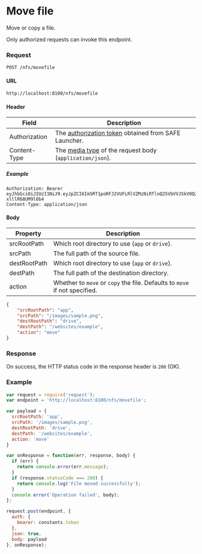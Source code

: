 # Move file

Move or copy a file.

Only authorized requests can invoke this endpoint.

### Request

```
POST /nfs/movefile
```

#### URL

```
http://localhost:8100/nfs/movefile
```

#### Header

| Field | Description |
| --- | --- |
| Authorization | The [authorization token](/auth) obtained from SAFE Launcher. |
| Content-Type | The [media type](https://www.iana.org/assignments/media-types/media-types.xhtml) of the request body (`application/json`). |

##### Example

```
Authorization: Bearer eyJhbGciOiJIUzI1NiJ9.eyJpZCI6Im5RT1poRFJ2VUFLRlVZMzNiRTlnQ25VbVVJSkV0Q2lmYk4zYjE1dXZ2TlU9In0.OTKcHQ9VUKYzBXH_MqeWR4UcHFJV-xlllR68UM9l0b4
Content-Type: application/json
```

#### Body

| Property | Description |
| --- | --- |
| srcRootPath | Which root directory to use (`app` or `drive`). |
| srcPath | The full path of the source file. |
| destRootPath | Which root directory to use (`app` or `drive`). |
| destPath | The full path of the destination directory. |
| action | Whether to `move` or `copy` the file. Defaults to `move` if not specified. |

```json
{
	"srcRootPath": "app",
	"srcPath": "/images/sample.png",
	"destRootPath": "drive",
	"destPath": "/websites/example",
	"action": "move"
}
```

### Response

On success, the HTTP status code in the response header is `200` (OK).

### Example

```js
var request = require('request');
var endpoint = 'http://localhost:8100/nfs/movefile';

var payload = {
  srcRootPath: 'app',
  srcPath: '/images/sample.png',
  destRootPath: 'drive',
  destPath: '/websites/example',
  action: 'move'
}

var onResponse = function(err, response, body) {
  if (err) {
    return console.error(err.message);
  }
  if (response.statusCode === 200) {
    return console.log('File moved successfully');
  }
  console.error('Operation failed', body);
};

request.post(endpoint, {
  auth: {
    bearer: constants.token
  },
  json: true,
  body: payload
}, onResponse);
```
